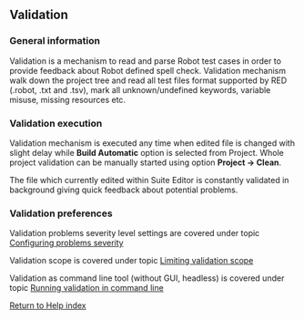 ## Validation

### General information

Validation is a mechanism to read and parse Robot test cases in order to
provide feedback about Robot defined spell check. Validation mechanism walk
down the project tree and read all test files format supported by RED (.robot,
.txt and .tsv), mark all unknown/undefined keywords, variable misuse, missing
resources etc.  

### Validation execution

Validation mechanism is executed any time when edited file is changed with
slight delay while **Build Automatic** option is selected from Project. Whole
project validation can be manually started using option **Project -> Clean**.  

The file which currently edited within Suite Editor is constantly validated in
background giving quick feedback about potential problems.

### Validation preferences

Validation problems severity level settings are covered under topic
[Configuring problems severity](validation/scope.md)

Validation scope is covered under topic [Limiting validation
scope](validation/scope.md)

Validation as command line tool (without GUI, headless) is covered under topic
[Running validation in command line](validation/headless.md)

[Return to Help index](http://nokia.github.io/RED/help/)
